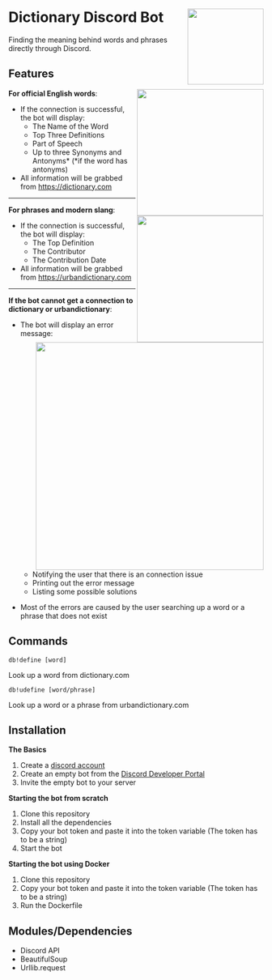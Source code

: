 # Dictionary Discord Bot <img src="https://i.imgur.com/NBbOMgg.png" width="150px" align="right"></img>

Finding the meaning behind words and phrases directly through Discord.

## Features
**For official English words**: <img src="https://i.imgur.com/1bD29dw.png" width="250px" align="right"></img>

- If the connection is successful, the bot will display:
  - The Name of the Word
  - Top Three Definitions
  - Part of Speech
  - Up to three Synonyms and Antonyms* (*if the word has antonyms)
- All information will be grabbed from https://dictionary.com

<hr>

**For phrases and modern slang**: <img src="https://i.imgur.com/nrwLGD9.png" width="250px" align="right"></img>
- If the connection is successful, the bot will display:
  - The Top Definition
  - The Contributor
  - The Contribution Date
- All information will be grabbed from https://urbandictionary.com

<hr>

**If the bot cannot get a connection to dictionary or urbandictionary**:<img src="https://i.imgur.com/zfFBT5i.png" width="450px" align="right"></img>
- The bot will display an error message:
  - Notifying the user that there is an connection issue
  - Printing out the error message
  - Listing some possible solutions

- Most of the errors are caused by the user searching up a word or a phrase that does not exist

## Commands
<code>db!define [word]</code>

Look up a word from dictionary.com

<code>db!udefine [word/phrase]</code>

Look up a word or a phrase from urbandictionary.com

## Installation
<div><strong>The Basics</strong>
<ol>
  <li>Create a <a href="https://discord.com/">discord account</a></li>
  <li>Create an empty bot from the <a href="https://discord.com/developers/applications">Discord Developer Portal</a></li>
  <li>Invite the empty bot to your server</li>
</ol>
</div>

<div><strong>Starting the bot from scratch</strong>
<ol>
  <li>Clone this repository</li>
  <li>Install all the dependencies</li>
  <li>Copy your bot token and paste it into the token variable (The token has to be a string)</li>
  <li>Start the bot</li>
</ol>
</div>

**Starting the bot using Docker**
1. Clone this repository
2. Copy your bot token and paste it into the token variable (The token has to be a string)
3. Run the Dockerfile

## Modules/Dependencies
- Discord API
- BeautifulSoup
- Urllib.request
